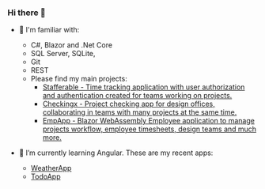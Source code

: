 ### Hi there 👋

- 🔭 I'm familiar with:
  - C#, Blazor and .Net Core
  - SQL Server, SQLite,
  - Git
  - REST
  - Please find my main projects:
    - [Stafferable - Time tracking application with user authorization and authentication created for teams working on projects.](https://github.com/bobend212/Stafferable)
    - [Checkingx - Project checking app for design offices, collaborating in teams with many projects at the same time.](https://github.com/bobend212/Checkingx)  
    - [EmpApp - Blazor WebAssembly Employee application to manage projects workflow, employee timesheets, design teams and much more.](https://github.com/bobend212/EmpAppBlazor)


- 🌱 I’m currently learning Angular. These are my recent apps: 
    - [WeatherApp](https://github.com/bobend212/WeatherApp) 
    - [TodoApp](https://github.com/bobend212/TodoApp)

<!--
**bobend212/bobend212** is a ✨ _special_ ✨ repository because its `README.md` (this file) appears on your GitHub profile.

Here are some ideas to get you started:

- 🔭 I’m currently working on ...
- 🌱 I’m currently learning ...
- 👯 I’m looking to collaborate on ...
- 🤔 I’m looking for help with ...
- 💬 Ask me about ...
- 📫 How to reach me: ...
- 😄 Pronouns: ...
- ⚡ Fun fact: ...
-->
